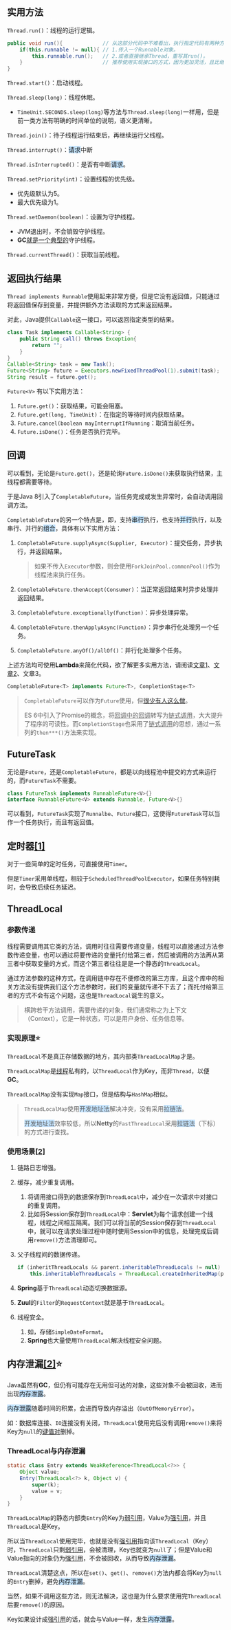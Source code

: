 ## 实用方法

`Thread.run()`：线程的运行逻辑。

```java
public void run(){             // 从这部分代码中不难看出，执行指定代码有两种方式：
	if(this.runnable != null){ // 1.传入一个Runnable对象。
    	this.runnable.run();   // 2.或者直接继承Thread，重写其run()。
    }                          // 推荐使用实现接口的方式，因为更加灵活，且比继承类开销小。
}              
```

`Thread.start()`：启动线程。

`Thread.sleep(long)`：线程休眠。

- `TimeUnit.SECONDS.sleep(long)`等方法与`Thread.sleep(long)`一样用，但是前一类方法有明确的时间单位的说明，语义更清晰。

`Thread.join()`：待子线程运行结束后，再继续运行父线程。

`Thread.interrupt()`：<span style=background:#c2e2ff>请求</span>中断

`Thread.isInterrupted()`：是否有中断<span style=background:#c2e2ff>请求</span>。

`Thread.setPriority(int)`：设置线程的优先级。

- 优先级默认为5。
- 最大优先级为1。

`Thread.setDaemon(boolean)`：设置为守护线程。

- JVM退出时，不会销毁守护线程。
- **GC**[就是一个典型的](https://blog.hufeifei.cn/2017/06/Java/multithread/01-Thread-Basic/)守护线程。

`Thread.currentThread()`：获取当前线程。



## 返回执行结果

`Thread implements Runnable`使用起来非常方便，但是它没有返回值，只能通过将返回值保存到变量，并提供额外方法读取的方式来返回结果。

对此，Java提供`Callable`这一接口，可以返回指定类型的结果。

```java
class Task implements Callable<String> {
    public String call() throws Exception{
        return "";
    }
}
Callable<String> task = new Task();
Future<String> future = Executors.newFixedThreadPool(1).submit(task);
String result = future.get();     
```

`Future<V>` 有以下实用方法：

1. `Future.get()`：获取结果，可能会阻塞。
2. `Future.get(long, TimeUnit)`：在指定的等待时间内获取结果。
3. `Future.cancel(boolean mayInterruptIfRunning`：取消当前任务。
4. `Future.isDone()`：任务是否执行完毕。



## 回调

可以看到，无论是`Future.get()`，还是轮询`Future.isDone()`来获取执行结果，主线程都需要等待。

于是Java 8引入了`CompletableFuture`，当任务完成或发生异常时，会自动调用回调方法。

`CompletableFuture`的另一个特点是，即，支持<span style=background:#c2e2ff>串行</span>执行，也支持<span style=background:#c2e2ff>并行</span>执行，以及串行、并行的<span style=background:#c2e2ff>组合</span>，具体有以下实用方法：

1. `CompletableFuture.supplyAsync(Supplier, Executor)`：提交任务，异步执行，并返回结果。

   > 如果不传入`Executor`参数，则会使用`ForkJoinPool.commonPool()`作为线程池来执行任务。

3. `CompletableFuture.thenAccept(Consumer)`：当正常返回结果时异步处理并返回结果。

4. `CompletableFuture.exceptionally(Function)`：异步处理异常。

5. `CompletableFuture.thenApplyAsync(Function)`：异步串行化处理另一个任务。

6. `CompletableFuture.anyOf()/allOf()`：并行化处理多个任务。

上述方法均可使用**Lambda**来简化代码，欲了解更多实用方法，请阅读[文章1](https://www.jianshu.com/p/6bac52527ca4)、[文章2](https://www.cnblogs.com/fingerboy/p/9948736.html)、文章3。

```java
CompletableFuture<T> implements Future<T>, CompletionStage<T>
```

> `CompletableFuture`可以作为`Future`使用，但[很少有人这么做](https://www.cnblogs.com/flydean/p/12680262.html)。
>
> ES 6中引入了Promise的概念，将<u>回调中的回调</u>转写为<u>链式调用</u>，大大提升了程序的可读性。而`CompletionStage`也采用了<u>链式调用</u>的思想，通过一系列的`then***()`方法来实现。



## FutureTask

无论是`Future`，还是`CompletableFuture`，都是以向线程池中提交的方式来运行的，而`FutureTask`不需要。

```java
class FutureTask implements RunnableFuture<V>{}
interface RunnableFuture<V> extends Runnable, Future<V>{}
```

可以看到，`FutureTask`实现了`Runnalbe`、`Future`接口，这使得`FutureTask`可以当作一个任务执行，而且有返回值。



## 定时器[[1]](https://blog.hufeifei.cn/2017/06/Java/multithread/02-Thread-Utility/)

对于一些简单的定时任务，可直接使用`Timer`。

但是`Timer`采用单线程，相较于`ScheduledThreadPoolExecutor`，如果任务特别耗时，会导致后续任务延迟。



## ThreadLocal

### 参数传递

线程需要调用其它类的方法，调用时往往需要传递变量，线程可以直接通过方法参数传递变量，也可以通过将要传递的变量托付给第三者，然后被调用的方法再从第三者中获取变量的方式，而这个第三者往往是是一个静态的`ThreadLocal`。

通过方法参数的这种方式，在调用链中存在不便修改的第三方库，且这个库中的相关方法没有提供我们这个方法参数时，我们的变量就传递不下去了；而托付给第三者的方式不会有这个问题，这也是`ThreadLocal`诞生的意义。

> 横跨若干方法调用，需要传递的对象，我们通常称之为上下文（Context），它是一种状态，可以是用户身份、任务信息等。

### 实现原理⭐

`ThreadLocal`不是真正存储数据的地方，其内部类`ThreadLocalMap`才是。

`ThreadLocalMap`是<u>线程</u>私有的，以`ThreadLocal`作为Key，而非`Thread`，以便**GC**。

`ThreadLocalMap`没有实现`Map`接口，但是结构与`HashMap`相似。

> `ThreadLocalMap`使用<span style=background:#c2e2ff>开发地址法</span>解决冲突，没有采用<span style=background:#c2e2ff>拉链法</span>。
>
> <span style=background:#c2e2ff>开发地址法</span>效率较低，所以**Netty**的`FastThreadLocal`采用<span style=background:#c2e2ff>拉链法</span>（下标）的方式进行查找。

### 使用场景[[2]](https://mp.weixin.qq.com/s/9gXSrw6llYy29OPH-rQuxQ)

1. 链路日志增强。

2. 缓存，减少重复调用。

   1. 将调用接口得到的数据保存到`ThreadLocal`中，减少在一次请求中对接口的重复调用。
   2. 比如将Session保存到`ThreadLocal`中：**Servlet**为每个请求创建一个线程，线程之间相互隔离。我们可以将当前的Session保存到`ThreadLocal`中，就可以在请求处理过程中随时使用Session中的信息，处理完成后调用`remove()`方法清理即可。

3. 父子线程间的数据传递。

   ```java
   if (inheritThreadLocals && parent.inheritableThreadLocals != null)
       this.inheritableThreadLocals = ThreadLocal.createInheritedMap(parent.inheritableThreadLocals);
   ```

4. **Spring**基于`ThreadLocal`动态切换数据源。

5. **Zuul**的`Filter`的`RequestContext`就是基于`ThreadLocal`。

6. 线程安全。

   1. 如，存储`SimpleDateFormat`。
   2. **Spring**也大量使用`ThreadLocal`解决线程安全问题。



## 内存泄漏[[2]](https://blog.csdn.net/chang384915878/article/details/79563032)⭐

Java虽然有**GC**，但仍有可能存在无用但可达的对象，这些对象不会被回收，进而出现<span style=background:#c2e2ff>内存泄露</span>。

<span style=background:#c2e2ff>内存泄露</span>随着时间的积累，会进而导致内存溢出（`OutOfMemoryError`）。

如：数据库连接、`IO`连接没有关闭，`ThreadLocal`使用完后没有调用`remove()`来将Key为`null`的<u>键值对</u>删掉。

### ThreadLocal与内存泄漏

```java
static class Entry extends WeakReference<ThreadLocal<?>> {
    Object value;
    Entry(ThreadLocal<?> k, Object v) {
        super(k);
        value = v;
    }
}
```

`ThreadLocalMap`的静态内部类`Entry`的Key为<u>弱引用</u>，Value为<u>强引用</u>，并且`ThreadLocal`是Key。

所以当`ThreadLocal`使用完毕，也就是没有<u>强引用</u>指向该`ThreadLocal`（Key）时，`ThreadLocal`只剩<u>弱引用</u>，会被清理，Key也就变为`null`了；但是Value和Value指向的对象仍为<u>强引用</u>，不会被回收，从而导致<span style=background:#c2e2ff>内存泄漏</span>。

`ThreadLocal`清楚这点，所以在`set()`、`get()`、`remove()`方法内都会将Key为`null`的`Entry`删掉，避免<span style=background:#c2e2ff>内存泄漏</span>。

当然，如果不调用这些方法，则无法解决，这也是为什么要求使用完`ThreadLocal`后要`remove()`的原因。

Key如果设计成<u>强引用</u>的话，就会与Value一样，发生<span style=background:#c2e2ff>内存泄露</span>。